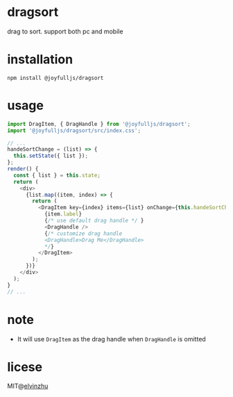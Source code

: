# dragsort
drag to sort. support both pc and mobile

# installation

```
npm install @joyfulljs/dragsort
```

# usage

```js
import DragItem, { DragHandle } from '@joyfulljs/dragsort';
import '@joyfulljs/dragsort/src/index.css';

// ...
handeSortChange = (list) => {
  this.setState({ list });
};
render() {
  const { list } = this.state;
  return (
    <div>
      {list.map((item, index) => {
        return (
          <DragItem key={index} items={list} onChange={this.handeSortChange}>
            {item.label}
            {/* use default drag handle */ }
            <DragHandle />
            {/* customize drag handle
            <DragHandle>Drag Me</DragHandle>
            */}
          </DragItem>
        );
      })}
    </div>
  );
}
// ...
```

# note

- It will use `DragItem` as the drag handle when `DragHandle` is omitted

# licese

MIT@[elvinzhu](https://github.com/elvinzhu)
